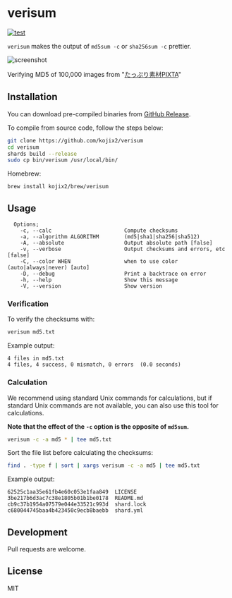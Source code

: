 # verisum

[![test](https://github.com/kojix2/verisum/actions/workflows/test.yml/badge.svg)](https://github.com/kojix2/verisum/actions/workflows/test.yml)

`verisum` makes the output of `md5sum -c` or `sha256sum -c` prettier.

![screenshot](https://github.com/user-attachments/assets/453701b9-19ec-4409-99f2-4e0fb638df4c)

Verifying MD5 of 100,000 images from "[たっぷり素材PIXTA](https://www.sourcenext.com/product/pixta/)"

## Installation

You can download pre-compiled binaries from [GitHub Release](https://github.com/kojix2/verisum.cr/releases).

To compile from source code, follow the steps below:

```sh
git clone https://github.com/kojix2/verisum
cd verisum
shards build --release
sudo cp bin/verisum /usr/local/bin/
```

Homebrew:

```
brew install kojix2/brew/verisum
```

## Usage


```
  Options;
    -c, --calc                       Compute checksums
    -a, --algorithm ALGORITHM        (md5|sha1|sha256|sha512)
    -A, --absolute                   Output absolute path [false]
    -v, --verbose                    Output checksums and errors, etc [false]
    -C, --color WHEN                 when to use color (auto|always|never) [auto]
    -D, --debug                      Print a backtrace on error
    -h, --help                       Show this message
    -V, --version                    Show version
```

### Verification

To verify the checksums with:

```sh
verisum md5.txt
```

Example output:

```
4 files in md5.txt
4 files, 4 success, 0 mismatch, 0 errors  (0.0 seconds)
```

### Calculation

We recommend using standard Unix commands for calculations, 
but if standard Unix commands are not available, 
you can also use this tool for calculations.

**Note that the effect of the `-c` option is the opposite of `md5sum`.**

```sh
verisum -c -a md5 * | tee md5.txt
```

Sort the file list before calculating the checksums:

```sh
find . -type f | sort | xargs verisum -c -a md5 | tee md5.txt
```

Example output:

```
62525c1aa35e61fb4e60c053e1faa849  LICENSE
3be217b6d3ac7c38e1805b01b1be0178  README.md
cb9c37b1954a07579e044e33521c993d  shard.lock
c680044745baa4b423450c9ecb8baebb  shard.yml
```

## Development

Pull requests are welcome.

## License

MIT
